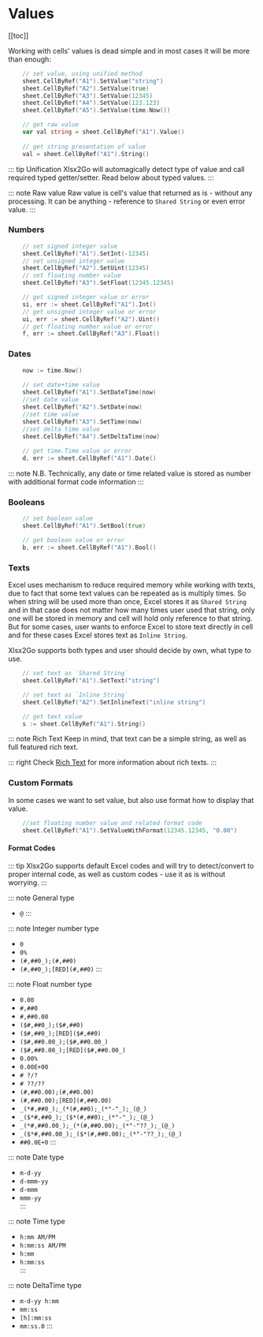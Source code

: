 # Values
[[toc]]

Working with cells' values is dead simple and in most cases it will be more than enough:
```go
	// set value, using unified method
	sheet.CellByRef("A1").SetValue("string")
	sheet.CellByRef("A2").SetValue(true)
	sheet.CellByRef("A3").SetValue(12345)
	sheet.CellByRef("A4").SetValue(123.123)
	sheet.CellByRef("A5").SetValue(time.Now())

	// get raw value
	var val string = sheet.CellByRef("A1").Value()
	
	// get string presentation of value
    val = sheet.CellByRef("A1").String()

```
::: tip Unification 
Xlsx2Go will automagically detect type of value and call required typed getter/setter. Read below about typed values.
:::

::: note Raw value
Raw value is cell's value that returned as is - without any processing. It can be anything - reference to `Shared String` or even error value.
:::

### Numbers 
```go
	// set signed integer value
	sheet.CellByRef("A1").SetInt(-12345)
	// set unsigned integer value
	sheet.CellByRef("A2").SetUint(12345)
	// set floating number value
	sheet.CellByRef("A3").SetFloat(12345.12345)

	// get signed integer value or error
	si, err := sheet.CellByRef("A1").Int()
	// get unsigned integer value or error
	ui, err := sheet.CellByRef("A2").Uint()
	// get floating number value or error
	f, err := sheet.CellByRef("A3").Float()
```

### Dates
```go
	now := time.Now()
	
	// set date+time value
	sheet.CellByRef("A1").SetDateTime(now)
	//set date value
	sheet.CellByRef("A2").SetDate(now)
	//set time value
	sheet.CellByRef("A3").SetTime(now)
	//set delta time value
	sheet.CellByRef("A4").SetDeltaTime(now)
	
	// get time.Time value or error 
	d, err := sheet.CellByRef("A1").Date()
```

::: note N.B.
Technically, any date or time related value is stored as number with additional format code information
:::

### Booleans
```go
	// set boolean value
	sheet.CellByRef("A1").SetBool(true)

	// get boolean value or error
	b, err := sheet.CellByRef("A1").Bool()
``` 

### Texts
Excel uses mechanism to reduce required memory while working with texts, due to fact that some text values can be repeated as is multiply times. So when string will be used more than once, Excel stores it as `Shared String` and in that case does not matter how many times user used that string, only one will be stored in memory and cell will hold only reference to that string. But for some cases, user wants to enforce Excel to store text directly in cell and for these cases Excel stores text as `Inline String`.

Xlsx2Go supports both types and user should decide by own, what type to use.  
```go
	// set text as `Shared String`
	sheet.CellByRef("A1").SetText("string")

	// set text as `Inline String`
	sheet.CellByRef("A2").SetInlineText("inline string")

	// get text value
	s := sheet.CellByRef("A1").String()
```

::: note Rich Text
Keep in mind, that text can be a simple string, as well as full featured rich text.
 
::: right
Check [Rich Text](/guide/rich-text.md) for more information about rich texts.
:::

### Custom Formats
In some cases we want to set value, but also use format how to display that value.
 
```go
	//set floating number value and related format code
	sheet.CellByRef("A1").SetValueWithFormat(12345.12345, "0.00")
```

#### Format Codes
::: tip
Xlsx2Go supports default Excel codes and will try to detect/convert to proper internal code, as well as custom codes - use it as is without worrying.
:::

::: note General type
* `@`
:::

::: note Integer number type		
* `0`
* `0%`
* `(#,##0_);(#,##0)`
* `(#,##0_);[RED](#,##0)`
:::		

::: note Float number type
* `0.00`
* `#,##0`
* `#,##0.00`
* `($#,##0_);($#,##0)`
* `($#,##0_);[RED]($#,##0)`
* `($#,##0.00_);($#,##0.00_)`
* `($#,##0.00_);[RED]($#,##0.00_)`
* `0.00%`
* `0.00E+00`
* `# ?/?`
* `# ??/??`
* `(#,##0.00);(#,##0.00)`
* `(#,##0.00);[RED](#,##0.00)`
* `_(*#,##0_);_(*(#,##0);_(*"-"_);_(@_)`
* `_($*#,##0_);_($*(#,##0);_(*"-"_);_(@_)`
* `_(*#,##0.00_);_(*(#,##0.00);_(*"-"??_);_(@_)`
* `_($*#,##0.00_);_($*(#,##0.00);_(*"-"??_);_(@_)`
* `##0.0E+0`
:::

::: note Date type
* `m-d-yy`
* `d-mmm-yy`
* `d-mmm`
* `mmm-yy`	
:::		

::: note Time type
* `h:mm AM/PM`
* `h:mm:ss AM/PM`
* `h:mm`
* `h:mm:ss`	 
:::		 

::: note DeltaTime type
* `m-d-yy h:mm`
* `mm:ss`
* `[h]:mm:ss`
* `mm:ss.0`
:::


